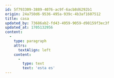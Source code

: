 ```yaml
---
id: 5f793309-3889-4076-ac9f-6acb8d6292b1
origin: 24a750d6-9536-495a-939c-4b3af1607512
title: casa
updated_by: 73686ab2-fd43-4959-9059-d98159f3ec3f
updated_at: 1705132956
content:
  -
    type: paragraph
    attrs:
      textAlign: left
    content:
      -
        type: text
        text: 'esta es'
---
```

